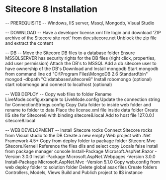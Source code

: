 Sitecore 8 Installation
========

-- PREREQUISITE --
Windows, IIS server, Mssql, Mongodb, Visual Studio

-- DOWNLOAD --
Have a developer license.xml file
login and download 'ZIP archive of the Sitecore site root' from dev.sitecore.net
Unblock the zip file and extract the content

-- DB --
Move the Sitecore DB files to a database folder 
Ensure MSSQLSERVER has security rights for the DB files (right click, properties, add user permission) 
Attach the DB's to MSSQL
Add a db sitecore user to have ownership of the DB's
Download and Install mongodb
Start mongodb from command line
    cd "C:\Program Files\MongoDB 2.6 Standard\bin"
    mongod -dbpath "C:\databases\sitecore8"
Install robomongo (optional)
start robomongo and connect to localhost (optional)
    
-- WEB DEPLOY --
Copy web files to folder
Rename LiveMode.config.example to LiveMode.config
Update the connection string for ConnectionStrings.config
Copy Data folder to inside web folder and rename to folder to data
Place the license.xml file inside data folder
Create IIS site for Sitecore8 with binding sitecore8.local
Add to host file 127.0.0.1 sitecore8.local

-- WEB DEVELOPMENT --
Install Sitecore rocks
Connect Sitecore rocks from Visual studio to the DB
Create a new empty Web project with .Net Framework 4.5+
Copy from deploy folder to package folder
    Sitecore.Mvc
    Sitecore.Kernell
Reference the files dlls and select copy Locals false
install from package manager console
    Install-Package Microsoft.AspNet.Razor -Version 3.0.0
    Install-Package Microsoft.AspNet.Webpages -Version 3.0.0
    Install-Package Microsoft.AspNet.Mvc -Version 5.1.0
Copy web.config from web deploy folder to solution folder
Delete global asax files
Create folders Controllers, Models, Views
Build and Publich project to IIS instance